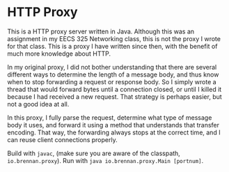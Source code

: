 HTTP Proxy
==========

This is a HTTP proxy server written in Java.  Although this was an assignment in my EECS 325 Networking class, this is
not the proxy I wrote for that class.  This is a proxy I have written since then, with the benefit of much more
knowledge about HTTP.

In my original proxy, I did not bother understanding that there are several different ways to determine the length of a
message body, and thus know when to stop forwarding a request or response body.  So I simply wrote a thread that would
forward bytes until a connection closed, or until I killed it because I had received a new request.  That strategy is
perhaps easier, but not a good idea at all.

In this proxy, I fully parse the request, determine what type of message body it uses, and forward it using a method
that understands that transfer encoding.  That way, the forwarding always stops at the correct time, and I can reuse
client connections properly.

Build with `javac`, (make sure you are aware of the classpath, `io.brennan.proxy`).  Run with
`java io.brennan.proxy.Main [portnum]`.